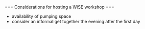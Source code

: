 === Considerations for hosting a WiSE workshop ===

- availability of pumping space
- consider an informal get together the evening after the first day
